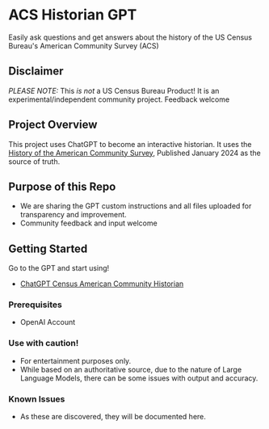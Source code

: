 # ACS Historian GPT
Easily ask questions and get answers about the history of the US Census Bureau's American Community Survey (ACS) 

## Disclaimer
*PLEASE NOTE:* This *is not* a US Census Bureau Product! It is an experimental/independent community project. Feedback welcome

## Project Overview

This project uses ChatGPT to become an interactive historian. It uses the [History of the American Community Survey](https://www2.census.gov/library/publications/2024/acs/history-of-the-acs.pdf), Published January 2024 as the source of truth.

## Purpose of this Repo

- We are sharing the GPT custom instructions and all files uploaded for transparency and improvement.
- Community feedback and input welcome

## Getting Started

Go to the GPT and start using!
- [ChatGPT Census American Community Historian](https://chatgpt.com/g/g-hQflg8L4X-american-community-survey-historian)

### Prerequisites
- OpenAI Account 

### Use with caution!
- For entertainment purposes only.
- While based on an authoritative source, due to the nature of Large Language Models, there can be some issues with output and accuracy.

### Known Issues
- As these are discovered, they will be documented here.


